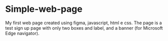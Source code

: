 # Simple-web-page
My first web page created using figma, javascript, html e css. The page is a test sign up page with only two boxes and label, and a banner (for Microsoft Edge navigator). 
